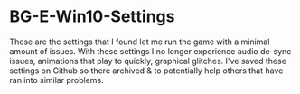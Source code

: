 # BG-E-Win10-Settings
These are the settings that I found let me run the game with a minimal amount of issues. With these settings I no longer experience audio de-sync issues, animations that play to quickly, graphical glitches. I've saved these settings on Github so there archived &amp; to potentially help others that have ran into similar problems.
